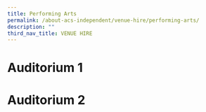 ```yaml
---
title: Performing Arts
permalink: /about-acs-independent/venue-hire/performing-arts/
description: ""
third_nav_title: VENUE HIRE
---
```

# Auditorium 1

# Auditorium 2
